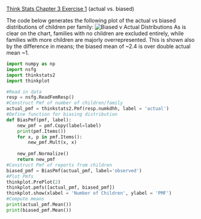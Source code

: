 [Think Stats Chapter 3 Exercise 1](http://greenteapress.com/thinkstats2/html/thinkstats2004.html#toc31) (actual vs. biased)

The code below generates the following plot of the actual vs biased distributions of children per family:
![Biased v Actual Distributions](/sgbroer/dsp/images/biased_v_actual)
As is clear on the chart, families with no children are excluded entirely, while families with more children are majorly overrepresented.
This is shown also by the difference in means; the biased mean of ~2.4 is over double actual mean ~1. 

```python
import numpy as np
import nsfg
import thinkstats2
import thinkplot

#Read in data
resp = nsfg.ReadFemResp()
#Construct Pmf of number of children/family
actual_pmf = thinkstats2.Pmf(resp.numkdhh, label = 'actual')
#Define function for biasing distribution
def BiasPmf(pmf, label):
    new_pmf = pmf.Copy(label=label)
    print(pmf.Items())
    for x, p in pmf.Items():
        new_pmf.Mult(x, x)
        
    new_pmf.Normalize()
    return new_pmf
#Construct Pmf of reports from children
biased_pmf = BiasPmf(actual_pmf, label='observed')
#Plot Pmfs
thinkplot.PrePlot(2)
thinkplot.pmfs([actual_pmf, biased_pmf])
thinkplot.show(xlabel = 'Number of Children', ylabel = 'PMF')
#Compute means
print(actual_pmf.Mean())
print(biased_pmf.Mean())
```
